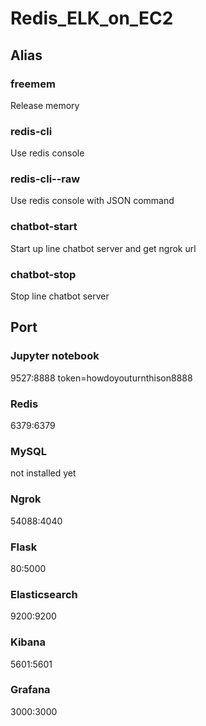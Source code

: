 # Redis_ELK_on_EC2

## Alias
### freemem
Release memory

### redis-cli
Use redis console

### redis-cli--raw
Use redis console with JSON command

### chatbot-start
Start up line chatbot server and get ngrok url

### chatbot-stop
Stop line chatbot server


## Port
### Jupyter notebook
9527:8888
token=howdoyouturnthison8888

### Redis
6379:6379

###  MySQL
not installed yet

### Ngrok
54088:4040

### Flask
80:5000

### Elasticsearch
9200:9200

### Kibana
5601:5601

### Grafana
3000:3000
